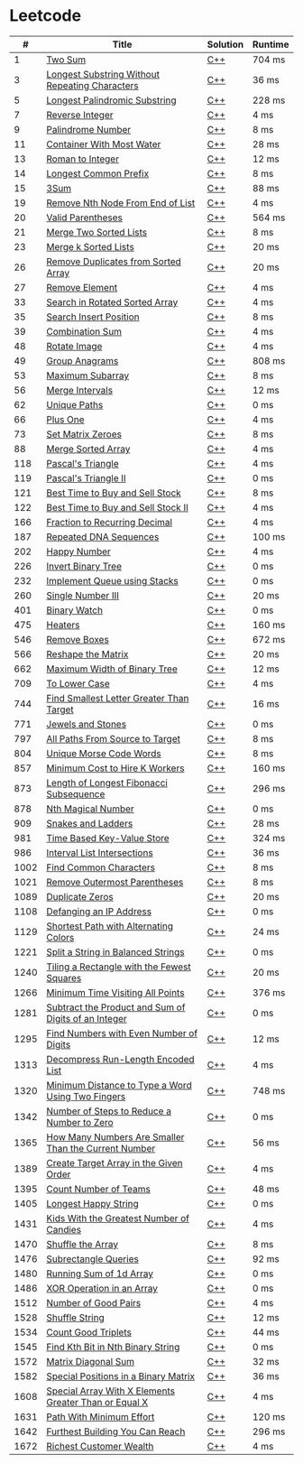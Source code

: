 # Leetcode

| # | Title | Solution | Runtime |
|---| ----- | -------- | ------- |
|1|[ Two Sum](https://leetcode.com/problems/two-sum/)|[C++](./solutions/1.%20Two%20Sum.cpp)|704 ms|
|3|[ Longest Substring Without Repeating Characters](https://leetcode.com/problems/longest-substring-without-repeating-characters/)|[C++](./solutions/3.%20Longest%20Substring%20Without%20Repeating%20Characters.cpp)|36 ms|
|5|[ Longest Palindromic Substring](https://leetcode.com/problems/longest-palindromic-substring/)|[C++](./solutions/5.%20Longest%20Palindromic%20Substring.cpp)|228 ms|
|7|[ Reverse Integer](https://leetcode.com/problems/reverse-integer/)|[C++](./solutions/7.%20Reverse%20Integer.cpp)|4 ms|
|9|[ Palindrome Number](https://leetcode.com/problems/palindrome-number/)|[C++](./solutions/9.%20Palindrome%20Number.cpp)|8 ms|
|11|[ Container With Most Water](https://leetcode.com/problems/container-with-most-water/)|[C++](./solutions/11.%20Container%20With%20Most%20Water.cpp)|28 ms|
|13|[ Roman to Integer](https://leetcode.com/problems/roman-to-integer/)|[C++](./solutions/13.%20Roman%20to%20Integer.cpp)|12 ms|
|14|[ Longest Common Prefix](https://leetcode.com/problems/longest-common-prefix/)|[C++](./solutions/14.%20Longest%20Common%20Prefix.cpp)|8 ms|
|15|[ 3Sum](https://leetcode.com/problems/3sum/)|[C++](./solutions/15.%203Sum.cpp)|88 ms|
|19|[ Remove Nth Node From End of List](https://leetcode.com/problems/remove-nth-node-from-end-of-list/)|[C++](./solutions/19.%20Remove%20Nth%20Node%20From%20End%20of%20List.cpp)|4 ms|
|20|[ Valid Parentheses](https://leetcode.com/problems/valid-parentheses/)|[C++](./solutions/20.%20Valid%20Parentheses.cpp)|564 ms|
|21|[ Merge Two Sorted Lists](https://leetcode.com/problems/merge-two-sorted-lists/)|[C++](./solutions/21.%20Merge%20Two%20Sorted%20Lists.cpp)|8 ms|
|23|[ Merge k Sorted Lists](https://leetcode.com/problems/merge-k-sorted-lists/)|[C++](./solutions/23.%20Merge%20k%20Sorted%20Lists.cpp)|20 ms|
|26|[ Remove Duplicates from Sorted Array](https://leetcode.com/problems/remove-duplicates-from-sorted-array/)|[C++](./solutions/26.%20Remove%20Duplicates%20from%20Sorted%20Array.cpp)|20 ms|
|27|[ Remove Element](https://leetcode.com/problems/remove-element/)|[C++](./solutions/27.%20Remove%20Element.cpp)|4 ms|
|33|[ Search in Rotated Sorted Array](https://leetcode.com/problems/search-in-rotated-sorted-array/)|[C++](./solutions/33.%20Search%20in%20Rotated%20Sorted%20Array.cpp)|4 ms|
|35|[ Search Insert Position](https://leetcode.com/problems/search-insert-position/)|[C++](./solutions/35.%20Search%20Insert%20Position.cpp)|8 ms|
|39|[ Combination Sum](https://leetcode.com/problems/combination-sum/)|[C++](./solutions/39.%20Combination%20Sum.cpp)|4 ms|
|48|[ Rotate Image](https://leetcode.com/problems/rotate-image/)|[C++](./solutions/48.%20Rotate%20Image.cpp)|4 ms|
|49|[ Group Anagrams](https://leetcode.com/problems/group-anagrams/)|[C++](./solutions/49.%20Group%20Anagrams.cpp)|808 ms|
|53|[ Maximum Subarray](https://leetcode.com/problems/maximum-subarray/)|[C++](./solutions/53.%20Maximum%20Subarray.cpp)|8 ms|
|56|[ Merge Intervals](https://leetcode.com/problems/merge-intervals/)|[C++](./solutions/56.%20Merge%20Intervals.cpp)|12 ms|
|62|[ Unique Paths](https://leetcode.com/problems/unique-paths/)|[C++](./solutions/62.%20Unique%20Paths.cpp)|0 ms|
|66|[ Plus One](https://leetcode.com/problems/plus-one/)|[C++](./solutions/66.%20Plus%20One.cpp)|4 ms|
|73|[ Set Matrix Zeroes](https://leetcode.com/problems/set-matrix-zeroes/)|[C++](./solutions/73.%20Set%20Matrix%20Zeroes.cpp)|8 ms|
|88|[ Merge Sorted Array](https://leetcode.com/problems/merge-sorted-array/)|[C++](./solutions/88.%20Merge%20Sorted%20Array.cpp)|4 ms|
|118|[ Pascal's Triangle](https://leetcode.com/problems/pascals-triangle/)|[C++](./solutions/118.%20Pascal's%20Triangle.cpp)|4 ms|
|119|[ Pascal's Triangle II](https://leetcode.com/problems/pascals-triangle-ii/)|[C++](./solutions/119.%20Pascal's%20Triangle%20II.cpp)|0 ms|
|121|[ Best Time to Buy and Sell Stock](https://leetcode.com/problems/best-time-to-buy-and-sell-stock/)|[C++](./solutions/121.%20Best%20Time%20to%20Buy%20and%20Sell%20Stock.cpp)|8 ms|
|122|[ Best Time to Buy and Sell Stock II](https://leetcode.com/problems/best-time-to-buy-and-sell-stock-ii/)|[C++](./solutions/122.%20Best%20Time%20to%20Buy%20and%20Sell%20Stock%20II.cpp)|4 ms|
|166|[ Fraction to Recurring Decimal](https://leetcode.com/problems/fraction-to-recurring-decimal/)|[C++](./solutions/166.%20Fraction%20to%20Recurring%20Decimal.cpp)|4 ms|
|187|[ Repeated DNA Sequences](https://leetcode.com/problems/repeated-dna-sequences/)|[C++](./solutions/187.%20Repeated%20DNA%20Sequences.cpp)|100 ms|
|202|[ Happy Number](https://leetcode.com/problems/happy-number/)|[C++](./solutions/202.%20Happy%20Number.cpp)|4 ms|
|226|[ Invert Binary Tree](https://leetcode.com/problems/invert-binary-tree/)|[C++](./solutions/226.%20Invert%20Binary%20Tree.cpp)|0 ms|
|232|[ Implement Queue using Stacks](https://leetcode.com/problems/implement-queue-using-stacks/)|[C++](./solutions/232.%20Implement%20Queue%20using%20Stacks.cpp)|0 ms|
|260|[ Single Number III](https://leetcode.com/problems/single-number-iii/)|[C++](./solutions/260.%20Single%20Number%20III.cpp)|20 ms|
|401|[ Binary Watch](https://leetcode.com/problems/binary-watch/)|[C++](./solutions/401.%20Binary%20Watch.cpp)|0 ms|
|475|[ Heaters](https://leetcode.com/problems/heaters/)|[C++](./solutions/475.%20Heaters.cpp)|160 ms|
|546|[ Remove Boxes](https://leetcode.com/problems/remove-boxes/)|[C++](./solutions/546.%20Remove%20Boxes.cpp)|672 ms|
|566|[ Reshape the Matrix](https://leetcode.com/problems/reshape-the-matrix/)|[C++](./solutions/566.%20Reshape%20the%20Matrix.cpp)|20 ms|
|662|[ Maximum Width of Binary Tree](https://leetcode.com/problems/maximum-width-of-binary-tree/)|[C++](./solutions/662.%20Maximum%20Width%20of%20Binary%20Tree.cpp)|12 ms|
|709|[ To Lower Case](https://leetcode.com/problems/to-lower-case/)|[C++](./solutions/709.%20To%20Lower%20Case.cpp)|4 ms|
|744|[ Find Smallest Letter Greater Than Target](https://leetcode.com/problems/find-smallest-letter-greater-than-target/)|[C++](./solutions/744.%20Find%20Smallest%20Letter%20Greater%20Than%20Target.cpp)|16 ms|
|771|[ Jewels and Stones](https://leetcode.com/problems/jewels-and-stones/)|[C++](./solutions/771.%20Jewels%20and%20Stones.cpp)|0 ms|
|797|[ All Paths From Source to Target](https://leetcode.com/problems/all-paths-from-source-to-target/)|[C++](./solutions/797.%20All%20Paths%20From%20Source%20to%20Target.cpp)|8 ms|
|804|[ Unique Morse Code Words](https://leetcode.com/problems/unique-morse-code-words/)|[C++](./solutions/804.%20Unique%20Morse%20Code%20Words.cpp)|8 ms|
|857|[ Minimum Cost to Hire K Workers](https://leetcode.com/problems/minimum-cost-to-hire-k-workers/)|[C++](./solutions/857.%20Minimum%20Cost%20to%20Hire%20K%20Workers.cpp)|160 ms|
|873|[ Length of Longest Fibonacci Subsequence](https://leetcode.com/problems/length-of-longest-fibonacci-subsequence/)|[C++](./solutions/873.%20Length%20of%20Longest%20Fibonacci%20Subsequence.cpp)|296 ms|
|878|[ Nth Magical Number](https://leetcode.com/problems/nth-magical-number/)|[C++](./solutions/878.%20Nth%20Magical%20Number.cpp)|0 ms|
|909|[ Snakes and Ladders](https://leetcode.com/problems/snakes-and-ladders/)|[C++](./solutions/909.%20Snakes%20and%20Ladders.cpp)|28 ms|
|981|[ Time Based Key-Value Store](https://leetcode.com/problems/time-based-key-value-store/)|[C++](./solutions/981.%20Time%20Based%20Key-Value%20Store.cpp)|324 ms|
|986|[ Interval List Intersections](https://leetcode.com/problems/interval-list-intersections/)|[C++](./solutions/986.%20Interval%20List%20Intersections.cpp)|36 ms|
|1002|[ Find Common Characters](https://leetcode.com/problems/find-common-characters/)|[C++](./solutions/1002.%20Find%20Common%20Characters.cpp)|8 ms|
|1021|[ Remove Outermost Parentheses](https://leetcode.com/problems/remove-outermost-parentheses/)|[C++](./solutions/1021.%20Remove%20Outermost%20Parentheses.cpp)|8 ms|
|1089|[ Duplicate Zeros](https://leetcode.com/problems/duplicate-zeros/)|[C++](./solutions/1089.%20Duplicate%20Zeros.cpp)|20 ms|
|1108|[ Defanging an IP Address](https://leetcode.com/problems/defanging-an-ip-address/)|[C++](./solutions/1108.%20Defanging%20an%20IP%20Address.cpp)|0 ms|
|1129|[ Shortest Path with Alternating Colors](https://leetcode.com/problems/shortest-path-with-alternating-colors/)|[C++](./solutions/1129.%20Shortest%20Path%20with%20Alternating%20Colors.cpp)|24 ms|
|1221|[ Split a String in Balanced Strings](https://leetcode.com/problems/split-a-string-in-balanced-strings/)|[C++](./solutions/1221.%20Split%20a%20String%20in%20Balanced%20Strings.cpp)|0 ms|
|1240|[ Tiling a Rectangle with the Fewest Squares](https://leetcode.com/problems/tiling-a-rectangle-with-the-fewest-squares/)|[C++](./solutions/1240.%20Tiling%20a%20Rectangle%20with%20the%20Fewest%20Squares.cpp)|20 ms|
|1266|[ Minimum Time Visiting All Points](https://leetcode.com/problems/minimum-time-visiting-all-points/)|[C++](./solutions/1266.%20Minimum%20Time%20Visiting%20All%20Points.cpp)|376 ms|
|1281|[ Subtract the Product and Sum of Digits of an Integer](https://leetcode.com/problems/subtract-the-product-and-sum-of-digits-of-an-integer/)|[C++](./solutions/1281.%20Subtract%20the%20Product%20and%20Sum%20of%20Digits%20of%20an%20Integer.cpp)|0 ms|
|1295|[ Find Numbers with Even Number of Digits](https://leetcode.com/problems/find-numbers-with-even-number-of-digits/)|[C++](./solutions/1295.%20Find%20Numbers%20with%20Even%20Number%20of%20Digits.cpp)|12 ms|
|1313|[ Decompress Run-Length Encoded List](https://leetcode.com/problems/decompress-run-length-encoded-list/)|[C++](./solutions/1313.%20Decompress%20Run-Length%20Encoded%20List.cpp)|4 ms|
|1320|[ Minimum Distance to Type a Word Using Two Fingers](https://leetcode.com/problems/minimum-distance-to-type-a-word-using-two-fingers/)|[C++](./solutions/1320.%20Minimum%20Distance%20to%20Type%20a%20Word%20Using%20Two%20Fingers.cpp)|748 ms|
|1342|[ Number of Steps to Reduce a Number to Zero](https://leetcode.com/problems/number-of-steps-to-reduce-a-number-to-zero/)|[C++](./solutions/1342.%20Number%20of%20Steps%20to%20Reduce%20a%20Number%20to%20Zero.cpp)|0 ms|
|1365|[ How Many Numbers Are Smaller Than the Current Number](https://leetcode.com/problems/how-many-numbers-are-smaller-than-the-current-number/)|[C++](./solutions/1365.%20How%20Many%20Numbers%20Are%20Smaller%20Than%20the%20Current%20Number.cpp)|56 ms|
|1389|[ Create Target Array in the Given Order](https://leetcode.com/problems/create-target-array-in-the-given-order/)|[C++](./solutions/1389.%20Create%20Target%20Array%20in%20the%20Given%20Order.cpp)|4 ms|
|1395|[ Count Number of Teams](https://leetcode.com/problems/count-number-of-teams/)|[C++](./solutions/1395.%20Count%20Number%20of%20Teams.cpp)|48 ms|
|1405|[ Longest Happy String](https://leetcode.com/problems/longest-happy-string/)|[C++](./solutions/1405.%20Longest%20Happy%20String.cpp)|0 ms|
|1431|[ Kids With the Greatest Number of Candies](https://leetcode.com/problems/kids-with-the-greatest-number-of-candies/)|[C++](./solutions/1431.%20Kids%20With%20the%20Greatest%20Number%20of%20Candies.cpp)|4 ms|
|1470|[ Shuffle the Array](https://leetcode.com/problems/shuffle-the-array/)|[C++](./solutions/1470.%20Shuffle%20the%20Array.cpp)|8 ms|
|1476|[ Subrectangle Queries](https://leetcode.com/problems/subrectangle-queries/)|[C++](./solutions/1476.%20Subrectangle%20Queries.cpp)|92 ms|
|1480|[ Running Sum of 1d Array](https://leetcode.com/problems/running-sum-of-1d-array/)|[C++](./solutions/1480.%20Running%20Sum%20of%201d%20Array.cpp)|0 ms|
|1486|[ XOR Operation in an Array](https://leetcode.com/problems/xor-operation-in-an-array/)|[C++](./solutions/1486.%20XOR%20Operation%20in%20an%20Array.cpp)|0 ms|
|1512|[ Number of Good Pairs](https://leetcode.com/problems/number-of-good-pairs/)|[C++](./solutions/1512.%20Number%20of%20Good%20Pairs.cpp)|4 ms|
|1528|[ Shuffle String](https://leetcode.com/problems/shuffle-string/)|[C++](./solutions/1528.%20Shuffle%20String.cpp)|12 ms|
|1534|[ Count Good Triplets](https://leetcode.com/problems/count-good-triplets/)|[C++](./solutions/1534.%20Count%20Good%20Triplets.cpp)|44 ms|
|1545|[ Find Kth Bit in Nth Binary String](https://leetcode.com/problems/find-kth-bit-in-nth-binary-string/)|[C++](./solutions/1545.%20Find%20Kth%20Bit%20in%20Nth%20Binary%20String.cpp)|0 ms|
|1572|[ Matrix Diagonal Sum](https://leetcode.com/problems/matrix-diagonal-sum/)|[C++](./solutions/1572.%20Matrix%20Diagonal%20Sum.cpp)|32 ms|
|1582|[ Special Positions in a Binary Matrix](https://leetcode.com/problems/special-positions-in-a-binary-matrix/)|[C++](./solutions/1582.%20Special%20Positions%20in%20a%20Binary%20Matrix.cpp)|36 ms|
|1608|[ Special Array With X Elements Greater Than or Equal X](https://leetcode.com/problems/special-array-with-x-elements-greater-than-or-equal-x/)|[C++](./solutions/1608.%20Special%20Array%20With%20X%20Elements%20Greater%20Than%20or%20Equal%20X.cpp)|4 ms|
|1631|[ Path With Minimum Effort](https://leetcode.com/problems/path-with-minimum-effort/)|[C++](./solutions/1631.%20Path%20With%20Minimum%20Effort.cpp)|120 ms|
|1642|[ Furthest Building You Can Reach](https://leetcode.com/problems/furthest-building-you-can-reach/)|[C++](./solutions/1642.%20Furthest%20Building%20You%20Can%20Reach.cpp)|296 ms|
|1672|[ Richest Customer Wealth](https://leetcode.com/problems/richest-customer-wealth/)|[C++](./solutions/1672.%20Richest%20Customer%20Wealth.cpp)|4 ms|
